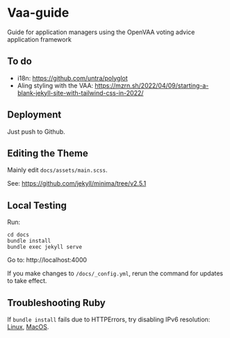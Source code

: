 # Vaa-guide

Guide for application managers using the OpenVAA voting advice application framework

## To do

* i18n: https://github.com/untra/polyglot
* Aling styling with the VAA: https://mzrn.sh/2022/04/09/starting-a-blank-jekyll-site-with-tailwind-css-in-2022/

## Deployment

Just push to Github.

## Editing the Theme

Mainly edit `docs/assets/main.scss`.

See: https://github.com/jekyll/minima/tree/v2.5.1

## Local Testing

Run:

    cd docs
    bundle install
    bundle exec jekyll serve

Go to: http://localhost:4000

If you make changes to `/docs/_config.yml`, rerun the command for updates to take effect.

## Troubleshooting Ruby

If `bundle install` fails due to HTTPErrors, try disabling IPv6 resolution: [Linux](https://stackoverflow.com/questions/49800432/gem-cannot-access-rubygems-org/50349235#50349235), [MacOS](https://stackoverflow.com/a/51015358).